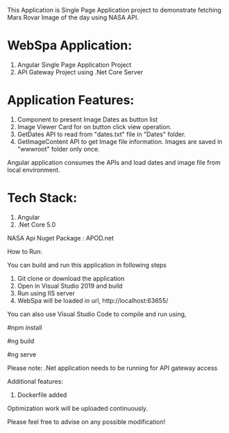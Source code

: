 This Application is Single Page Application project to demonstrate fetching Mars Rovar Image of the day using NASA API. 

WebSpa Application:
=================
1. Angular Single Page Application Project
2. API Gateway Project using .Net Core Server

Application Features:
===================
1. Component to present Image Dates as button list
2. Image Viewer Card for on button click view operation.  
3. GetDates API to read from "dates.txt" file in "Dates" folder.
4. GetImageContent API to get Image file information. Images are saved in "wwwroot" folder only once.

Angular application consumes the APIs and load dates and image file from local environment.


Tech Stack:
===========
1. Angular
2. .Net Core 5.0 

NASA Api Nuget Package : 
APOD.net 

How to Run:

You can build and run this application in following steps

1. Git clone or download the application
2. Open in Visual Studio 2019 and build
3. Run using IIS server
4. WebSpa will be loaded in url, http://localhost:63655/

You can also use Visual Studio Code to compile and run using,

#npm install

#ng build

#ng serve

Please note: .Net application needs to be running for API gateway access

Additional features:
1. Dockerfile added

Optimization work will be uploaded continuously. 

Please feel free to advise on any possible modification!   